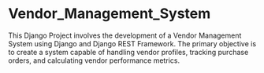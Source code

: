 # Vendor_Management_System
This Django Project involves the development of a Vendor Management System using Django and Django REST Framework. The primary objective is to create a system capable of handling vendor profiles, tracking purchase orders, and calculating vendor performance metrics.
